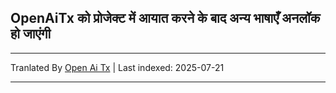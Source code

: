 ## OpenAiTx को प्रोजेक्ट में आयात करने के बाद अन्य भाषाएँ अनलॉक हो जाएंगी

---

Tranlated By [Open Ai Tx](https://github.com/OpenAiTx/OpenAiTx) | Last indexed: 2025-07-21

---
